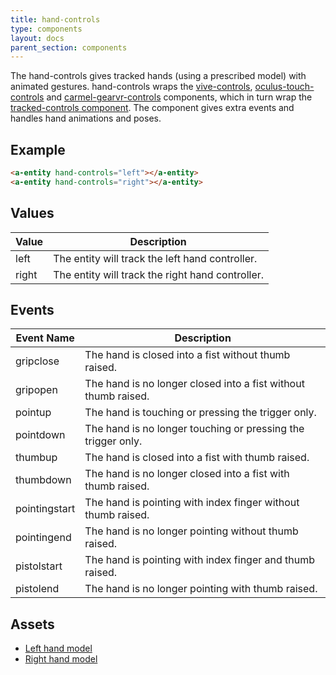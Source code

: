 ```yaml
---
title: hand-controls
type: components
layout: docs
parent_section: components
---
```


[tracked]: ./tracked-controls.md
[vive]: ./vive-controls.md
[oculustouch]: ./oculus-touch-controls.md
[carmelgearvr]: ./carmel-gearvr-controls.md

The hand-controls gives tracked hands (using a prescribed model) with animated
gestures. hand-controls wraps the [vive-controls][vive], [oculus-touch-controls][oculustouch]
and [carmel-gearvr-controls][carmelgearvr] components, which in turn wrap the
[tracked-controls component][tracked]. The component gives extra events and
handles hand animations and poses.

## Example

```html
<a-entity hand-controls="left"></a-entity>
<a-entity hand-controls="right"></a-entity>
```

## Values

| Value | Description                                      |
|-------|--------------------------------------------------|
| left  | The entity will track the left hand controller.  |
| right | The entity will track the right hand controller. |

## Events

| Event Name    | Description                                                    |
| ----------    | -----------                                                    |
| gripclose     | The hand is closed into a fist without thumb raised.           |
| gripopen      | The hand is no longer closed into a fist without thumb raised. |
| pointup       | The hand is touching or pressing the trigger only.             |
| pointdown     | The hand is no longer touching or pressing the trigger only.   |
| thumbup       | The hand is closed into a fist with thumb raised.              |
| thumbdown     | The hand is no longer closed into a fist with thumb raised.    |
| pointingstart | The hand is pointing with index finger without thumb raised.   |
| pointingend   | The hand is no longer pointing without thumb raised.           |
| pistolstart   | The hand is pointing with index finger and thumb raised.       |
| pistolend     | The hand is no longer pointing with thumb raised.              |

## Assets

- [Left hand model](https://cdn.aframe.io/controllers/oculus-hands/leftHand.json)
- [Right hand model](https://cdn.aframe.io/controllers/oculus-hands/rightHand.json)
